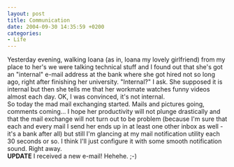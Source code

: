 ```yaml
---
layout: post
title: Communication
date: 2004-09-30 14:35:59 +0200
categories:
- Life
---
```

<p>Yesterday evening, walking Ioana (as in, Ioana my lovely girlfriend) from my place to her's we were talking technical stuff and I found out that she's got an "internal" e-mail address at the bank where she got hired not so long ago, right after finishing her university. "Internal?" I ask. She supposed it is internal but then she tells me that her workmate watches funny videos almost each day. OK, I was convinced, it's not internal.<br />
So today the mad mail exchanging started. Mails and pictures going, comments coming... I hope her productivity will not plunge drastically and that the mail exchange will not turn out to be problem (because I'm sure that each and every mail I send her ends up in at least one other inbox as well - it's a bank after all) but still I'm glancing at my mail notification utility each 30 seconds or so. I think I'll just configure it with some smooth notification sound. Right away.<br />
<b>UPDATE</b> I received a new e-mail! Hehehe. ;-)</p>
